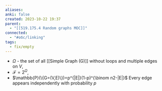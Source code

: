 ```yaml
---
aliases: 
anki: false
created: 2023-10-22 19:37
parent:
  - "[[519.175.4 Random graphs MOC]]"
connected:
  - "#обс/linking"
tags:
  - fix/empty
---
```

- $\Omega$ - the set of all [[Simple Graph (G)]] without loops and multiple edges on $V$, 
- $\mathcal{F}=2^\Omega$,
- $\mathbb{P}(\{G=(V,E)\})=p^{|E|}(1-p)^{\binom n2-|E|}$
 Every edge appears independently with probability $p$





